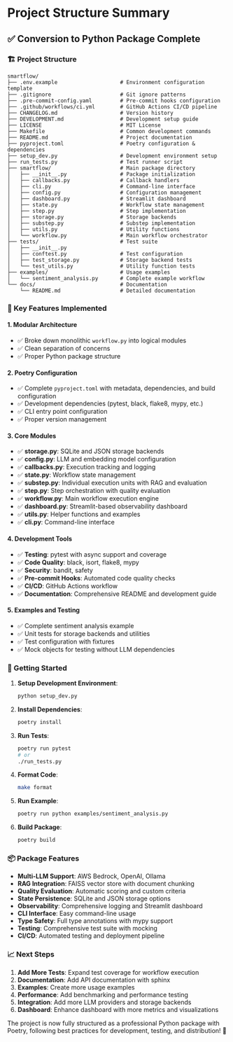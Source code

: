 # Project Structure Summary

## ✅ Conversion to Python Package Complete

### 🏗️ Project Structure
```
smartflow/
├── .env.example                    # Environment configuration template
├── .gitignore                      # Git ignore patterns
├── .pre-commit-config.yaml         # Pre-commit hooks configuration
├── .github/workflows/ci.yml        # GitHub Actions CI/CD pipeline
├── CHANGELOG.md                    # Version history
├── DEVELOPMENT.md                  # Development setup guide
├── LICENSE                         # MIT License
├── Makefile                        # Common development commands
├── README.md                       # Project documentation
├── pyproject.toml                  # Poetry configuration & dependencies
├── setup_dev.py                    # Development environment setup
├── run_tests.py                    # Test runner script
├── smartflow/                      # Main package directory
│   ├── __init__.py                 # Package initialization
│   ├── callbacks.py                # Callback handlers
│   ├── cli.py                      # Command-line interface
│   ├── config.py                   # Configuration management
│   ├── dashboard.py                # Streamlit dashboard
│   ├── state.py                    # Workflow state management
│   ├── step.py                     # Step implementation
│   ├── storage.py                  # Storage backends
│   ├── substep.py                  # Substep implementation
│   ├── utils.py                    # Utility functions
│   └── workflow.py                 # Main workflow orchestrator
├── tests/                          # Test suite
│   ├── __init__.py
│   ├── conftest.py                 # Test configuration
│   ├── test_storage.py             # Storage backend tests
│   └── test_utils.py               # Utility function tests
├── examples/                       # Usage examples
│   └── sentiment_analysis.py       # Complete example workflow
└── docs/                           # Documentation
    └── README.md                   # Detailed documentation
```

### 🔧 Key Features Implemented

#### 1. **Modular Architecture**
- ✅ Broke down monolithic `workflow.py` into logical modules
- ✅ Clean separation of concerns
- ✅ Proper Python package structure

#### 2. **Poetry Configuration**
- ✅ Complete `pyproject.toml` with metadata, dependencies, and build configuration
- ✅ Development dependencies (pytest, black, flake8, mypy, etc.)
- ✅ CLI entry point configuration
- ✅ Proper version management

#### 3. **Core Modules**
- ✅ **storage.py**: SQLite and JSON storage backends
- ✅ **config.py**: LLM and embedding model configuration
- ✅ **callbacks.py**: Execution tracking and logging
- ✅ **state.py**: Workflow state management
- ✅ **substep.py**: Individual execution units with RAG and evaluation
- ✅ **step.py**: Step orchestration with quality evaluation
- ✅ **workflow.py**: Main workflow execution engine
- ✅ **dashboard.py**: Streamlit-based observability dashboard
- ✅ **utils.py**: Helper functions and examples
- ✅ **cli.py**: Command-line interface

#### 4. **Development Tools**
- ✅ **Testing**: pytest with async support and coverage
- ✅ **Code Quality**: black, isort, flake8, mypy
- ✅ **Security**: bandit, safety
- ✅ **Pre-commit Hooks**: Automated code quality checks
- ✅ **CI/CD**: GitHub Actions workflow
- ✅ **Documentation**: Comprehensive README and development guide

#### 5. **Examples and Testing**
- ✅ Complete sentiment analysis example
- ✅ Unit tests for storage backends and utilities
- ✅ Test configuration with fixtures
- ✅ Mock objects for testing without LLM dependencies

### 🚀 Getting Started

1. **Setup Development Environment**:
   ```bash
   python setup_dev.py
   ```

2. **Install Dependencies**:
   ```bash
   poetry install
   ```

3. **Run Tests**:
   ```bash
   poetry run pytest
   # or
   ./run_tests.py
   ```

4. **Format Code**:
   ```bash
   make format
   ```

5. **Run Example**:
   ```bash
   poetry run python examples/sentiment_analysis.py
   ```

6. **Build Package**:
   ```bash
   poetry build
   ```

### 📦 Package Features

- **Multi-LLM Support**: AWS Bedrock, OpenAI, Ollama
- **RAG Integration**: FAISS vector store with document chunking
- **Quality Evaluation**: Automatic scoring and custom criteria
- **State Persistence**: SQLite and JSON storage options
- **Observability**: Comprehensive logging and Streamlit dashboard
- **CLI Interface**: Easy command-line usage
- **Type Safety**: Full type annotations with mypy support
- **Testing**: Comprehensive test suite with mocking
- **CI/CD**: Automated testing and deployment pipeline

### 📈 Next Steps

1. **Add More Tests**: Expand test coverage for workflow execution
2. **Documentation**: Add API documentation with sphinx
3. **Examples**: Create more usage examples
4. **Performance**: Add benchmarking and performance testing
5. **Integration**: Add more LLM providers and storage backends
6. **Dashboard**: Enhance dashboard with more metrics and visualizations

The project is now fully structured as a professional Python package with Poetry, following best practices for development, testing, and distribution! 🎉
